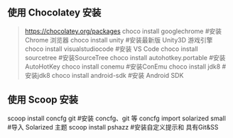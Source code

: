 
## 使用 Chocolatey 安装
> https://chocolatey.org/packages
choco install googlechrome #安装 Chrome 浏览器
choco install unity #安装最新版 Unity3D 游戏引擎
choco install visualstudiocode #安装 VS Code
choco install sourcetree #安装SourceTree
choco install autohotkey.portable #安装 AutoHotKey
choco install conemu #安装ConEmu
choco install jdk8 #安装jdk8
choco install android-sdk #安装 Android SDK
## 使用 Scoop 安装
scoop install concfg git #安装 concfg、git 等
concfg import solarized small #导入 Solarized 主题
scoop install pshazz #安装自定义提示和 具有Git&SS